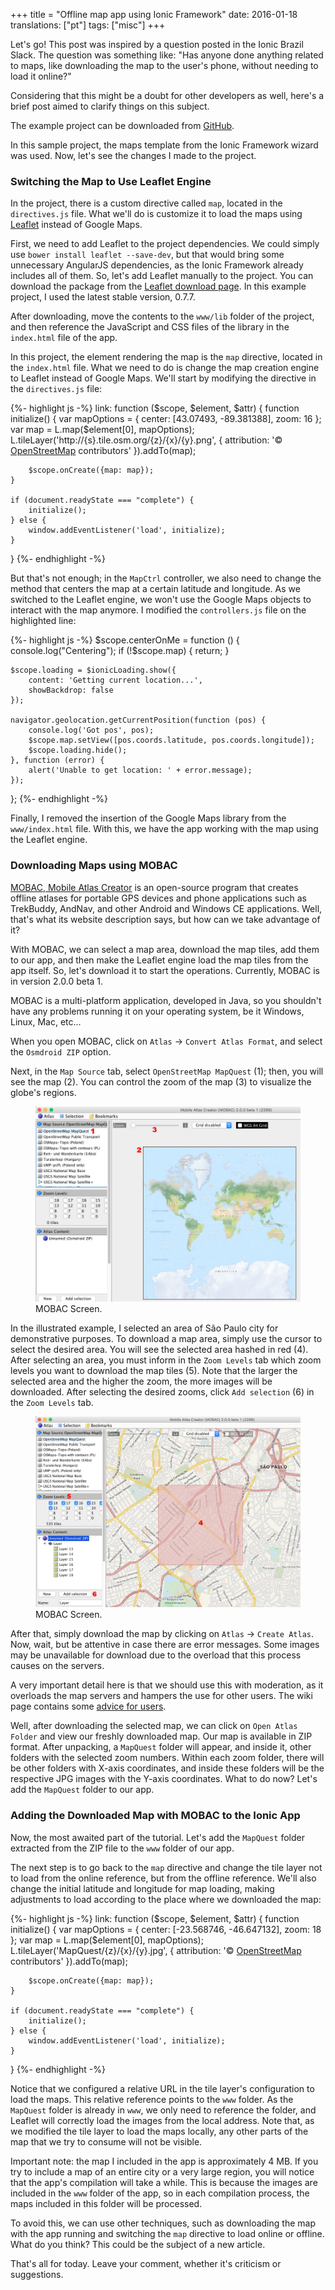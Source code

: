 +++
title = "Offline map app using Ionic Framework"
date: 2016-01-18
translations: ["pt"]
tags: ["misc"]
+++

<p class="intro"><span class="dropcap">L</span>et's go! This post was inspired by a question posted in the Ionic Brazil Slack. The question was something like: "Has anyone done anything related to maps, like downloading the map to the user's phone, without needing to load it online?"</p>

Considering that this might be a doubt for other developers as well, here's a brief post aimed to clarify things on this subject.

The example project can be downloaded from [GitHub][project].

In this sample project, the maps template from the Ionic Framework wizard was used. Now, let's see the changes I made to the project.

### Switching the Map to Use Leaflet Engine

In the project, there is a custom directive called `map`, located in the `directives.js` file. What we'll do is customize it to load the maps using [Leaflet][leaflet] instead of Google Maps.

First, we need to add Leaflet to the project dependencies. We could simply use `bower install leaflet --save-dev`, but that would bring some unnecessary AngularJS dependencies, as the Ionic Framework already includes all of them. So, let's add Leaflet manually to the project. You can download the package from the [Leaflet download page][leaflet-download]. In this example project, I used the latest stable version, 0.7.7.

After downloading, move the contents to the `www/lib` folder of the project, and then reference the JavaScript and CSS files of the library in the `index.html` file of the app.

In this project, the element rendering the map is the `map` directive, located in the `index.html` file. What we need to do is change the map creation engine to Leaflet instead of Google Maps. We'll start by modifying the directive in the `directives.js` file:

{%- highlight js -%}
link: function ($scope, $element, $attr) {
    function initialize() {
        var mapOptions = {
            center: [43.07493, -89.381388],
            zoom: 16
        };
        var map = L.map($element[0], mapOptions);
        L.tileLayer('http://{s}.tile.osm.org/{z}/{x}/{y}.png', {
            attribution: '&copy; <a href="http://osm.org/copyright">OpenStreetMap</a> contributors'
        }).addTo(map);

        $scope.onCreate({map: map});
    }

    if (document.readyState === "complete") {
        initialize();
    } else {
        window.addEventListener('load', initialize);
    }
}
{%- endhighlight -%}

But that's not enough; in the `MapCtrl` controller, we also need to change the method that centers the map at a certain latitude and longitude. As we switched to the Leaflet engine, we won't use the Google Maps objects to interact with the map anymore. I modified the `controllers.js` file on the highlighted line:

{%- highlight js -%}
$scope.centerOnMe = function () {
    console.log("Centering");
    if (!$scope.map) {
        return;
    }

    $scope.loading = $ionicLoading.show({
        content: 'Getting current location...',
        showBackdrop: false
    });

    navigator.geolocation.getCurrentPosition(function (pos) {
        console.log('Got pos', pos);
        $scope.map.setView([pos.coords.latitude, pos.coords.longitude]);
        $scope.loading.hide();
    }, function (error) {
        alert('Unable to get location: ' + error.message);
    });
};
{%- endhighlight -%}

Finally, I removed the insertion of the Google Maps library from the `www/index.html` file. With this, we have the app working with the map using the Leaflet engine.

### Downloading Maps using MOBAC

[MOBAC, Mobile Atlas Creator][mobac] is an open-source program that creates offline atlases for portable GPS devices and phone applications such as TrekBuddy, AndNav, and other Android and Windows CE applications. Well, that's what its website description says, but how can we take advantage of it?

With MOBAC, we can select a map area, download the map tiles, add them to our app, and then make the Leaflet engine load the map tiles from the app itself. So, let's download it to start the operations. Currently, MOBAC is in version 2.0.0 beta 1.

MOBAC is a multi-platform application, developed in Java, so you shouldn't have any problems running it on your operating system, be it Windows, Linux, Mac, etc...

When you open MOBAC, click on `Atlas` -> `Convert Atlas Format`, and select the `Osmdroid ZIP` option.

Next, in the `Map Source` tab, select `OpenStreetMap MapQuest` (1); then, you will see the map (2). You can control the zoom of the map (3) to visualize the globe's regions.

<figure>
	<img src="/assets/img/mobac-tela1.jpg" alt="MOBAC Screen."> 
	<figcaption>MOBAC Screen.</figcaption>
</figure>

In the illustrated example, I selected an area of São Paulo city for demonstrative purposes. To download a map area, simply use the cursor to select the desired area. You will see the selected area hashed in red (4). After selecting an area, you must inform in the `Zoom Levels` tab which zoom levels you want to download the map tiles (5). Note that the larger the selected area and the higher the zoom, the more images will be downloaded. After selecting the desired zooms, click `Add selection` (6) in the `Zoom Levels` tab.

<figure>
	<img src="/assets/img/mobac-tela2.jpg" alt="MOBAC Screen."> 
	<figcaption>MOBAC Screen.</figcaption>
</figure>

After that, simply download the map by clicking on `Atlas` -> `Create Atlas`. Now, wait, but be attentive in case there are error messages. Some images may be unavailable for download due to the overload that this process causes on the servers.

A very important detail here is that we should use this with moderation, as it overloads the map servers and hampers the use for other users. The wiki page contains some [advice for users][advice].

Well, after downloading the selected map, we can click on `Open Atlas Folder` and view our freshly downloaded map. Our map is available in ZIP format. After unpacking, a `MapQuest` folder will appear, and inside it, other folders with the selected zoom numbers. Within each zoom folder, there will be other folders with X-axis coordinates, and inside these folders will be the respective JPG images with the Y-axis coordinates. What to do now? Let's add the `MapQuest` folder to our app.

### Adding the Downloaded Map with MOBAC to the Ionic App

Now, the most awaited part of the tutorial. Let's add the `MapQuest` folder extracted from the ZIP file to the `www` folder of our app.

The next step is to go back to the `map` directive and change the tile layer not to load from the online reference, but from the offline reference. We'll also change the initial latitude and longitude for map loading, making adjustments to load according to the place where we downloaded the map:

{%- highlight js -%}
link: function ($scope, $element, $attr) {
    function initialize() {
        var mapOptions = {
            center: [-23.568746, -46.647132],
            zoom: 18
        };
        var map = L.map($element[0], mapOptions);
        L.tileLayer('MapQuest/{z}/{x}/{y}.jpg', {
            attribution: '&copy; <a href="http://osm.org/copyright">OpenStreetMap</a> contributors'
        }).addTo(map);

        $scope.onCreate({map: map});
    }

    if (document.readyState === "complete") {
        initialize();
    } else {
        window.addEventListener('load', initialize);
    }
}
{%- endhighlight -%}

Notice that we configured a relative URL in the tile layer's configuration to load the maps. This relative reference points to the `www` folder. As the `MapQuest` folder is already in `www`, we only need to reference the folder, and Leaflet will correctly load the images from the local address. Note that, as we modified the tile layer to load the maps locally, any other parts of the map that we try to consume will not be visible.

Important note: the map I included in the app is approximately 4 MB. If you try to include a map of an entire city or a very large region, you will notice that the app's compilation will take a while. This is because the images are included in the `www` folder of the app, so in each compilation process, the maps included in this folder will be processed.

To avoid this, we can use other techniques, such as downloading the map with the app running and switching the `map` directive to load online or offline. What do you think? This could be the subject of a new article.

That's all for today. Leave your comment, whether it's criticism or suggestions.

[project]:          https://github.com/ionixjunior/ionic-offline-maps
[leaflet]:          http://leafletjs.com/
[leaflet-download]: https://leafletjs.com/download.html
[mobac]:            http://mobac.sourceforge.net/
[advice]:           https://wiki.openstreetmap.org/wiki/Blocked_Tiles